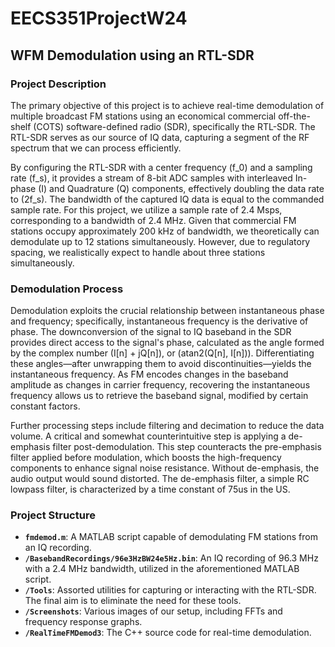 # EECS351ProjectW24
## WFM Demodulation using an RTL-SDR

### Project Description
The primary objective of this project is to achieve real-time demodulation of multiple broadcast FM stations using an economical commercial off-the-shelf (COTS) software-defined radio (SDR), specifically the RTL-SDR. The RTL-SDR serves as our source of IQ data, capturing a segment of the RF spectrum that we can process efficiently.

By configuring the RTL-SDR with a center frequency \(f_0\) and a sampling rate \(f_s\), it provides a stream of 8-bit ADC samples with interleaved In-phase (I) and Quadrature (Q) components, effectively doubling the data rate to \(2f_s\). The bandwidth of the captured IQ data is equal to the commanded sample rate. For this project, we utilize a sample rate of 2.4 Msps, corresponding to a bandwidth of 2.4 MHz. Given that commercial FM stations occupy approximately 200 kHz of bandwidth, we theoretically can demodulate up to 12 stations simultaneously. However, due to regulatory spacing, we realistically expect to handle about three stations simultaneously.

### Demodulation Process
Demodulation exploits the crucial relationship between instantaneous phase and frequency; specifically, instantaneous frequency is the derivative of phase. The downconversion of the signal to IQ baseband in the SDR provides direct access to the signal's phase, calculated as the angle formed by the complex number \(I[n] + jQ[n]\), or \(atan2(Q[n], I[n])\). Differentiating these angles—after unwrapping them to avoid discontinuities—yields the instantaneous frequency. As FM encodes changes in the baseband amplitude as changes in carrier frequency, recovering the instantaneous frequency allows us to retrieve the baseband signal, modified by certain constant factors.

Further processing steps include filtering and decimation to reduce the data volume. A critical and somewhat counterintuitive step is applying a de-emphasis filter post-demodulation. This step counteracts the pre-emphasis filter applied before modulation, which boosts the high-frequency components to enhance signal noise resistance. Without de-emphasis, the audio output would sound distorted. The de-emphasis filter, a simple RC lowpass filter, is characterized by a time constant of 75us in the US.

### Project Structure

- **`fmdemod.m`**: A MATLAB script capable of demodulating FM stations from an IQ recording.
- **`/BasebandRecordings/96e3HzBW24e5Hz.bin`**: An IQ recording of 96.3 MHz with a 2.4 MHz bandwidth, utilized in the aforementioned MATLAB script.
- **`/Tools`**: Assorted utilities for capturing or interacting with the RTL-SDR. The final aim is to eliminate the need for these tools.
- **`/Screenshots`**: Various images of our setup, including FFTs and frequency response graphs.
- **`/RealTimeFMDemod3`**: The C++ source code for real-time demodulation.